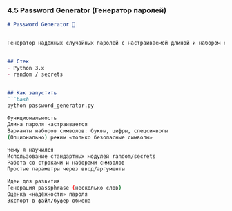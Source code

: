 ### 4.5 Password Generator (Генератор паролей)
```markdown
# Password Generator 🔑


Генератор надёжных случайных паролей с настраиваемой длиной и набором символов.


## Стек
- Python 3.x
- random / secrets


## Как запустить
```bash
python password_generator.py

Функциональность
Длина пароля настраивается
Варианты наборов символов: буквы, цифры, спецсимволы
(Опционально) режим «только безопасные символы»

Чему я научился
Использование стандартных модулей random/secrets
Работа со строками и наборами символов
Простые параметры через ввод/аргументы

Идеи для развития
Генерация passphrase (несколько слов)
Оценка «надёжности» пароля
Экспорт в файл/буфер обмена
